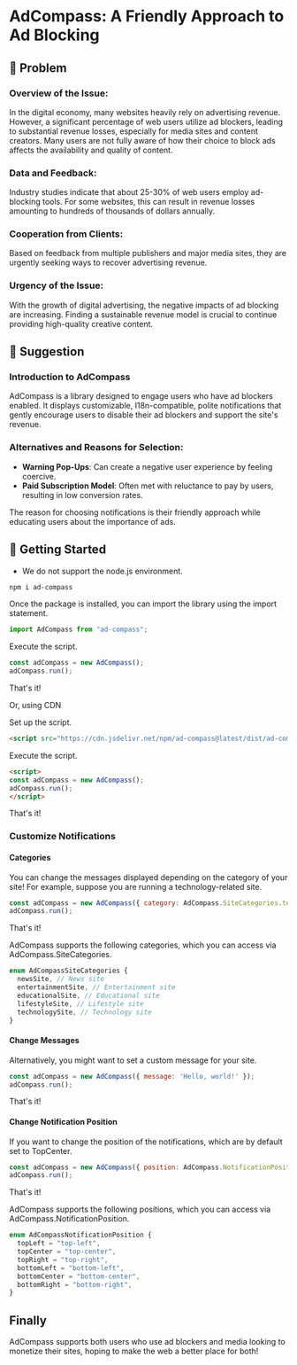 # AdCompass: A Friendly Approach to Ad Blocking

## 👀 Problem

### Overview of the Issue:

In the digital economy, many websites heavily rely on advertising revenue. However, a significant percentage of web users utilize ad blockers, leading to substantial revenue losses, especially for media sites and content creators. Many users are not fully aware of how their choice to block ads affects the availability and quality of content.

### Data and Feedback:

Industry studies indicate that about 25-30% of web users employ ad-blocking tools. For some websites, this can result in revenue losses amounting to hundreds of thousands of dollars annually.

### Cooperation from Clients:

Based on feedback from multiple publishers and major media sites, they are urgently seeking ways to recover advertising revenue.

### Urgency of the Issue:

With the growth of digital advertising, the negative impacts of ad blocking are increasing. Finding a sustainable revenue model is crucial to continue providing high-quality creative content.

## 💭 Suggestion

### Introduction to AdCompass

AdCompass is a library designed to engage users who have ad blockers enabled. It displays customizable, I18n-compatible, polite notifications that gently encourage users to disable their ad blockers and support the site's revenue.

### **Alternatives and Reasons for Selection**:

- **Warning Pop-Ups**: Can create a negative user experience by feeling coercive.
- **Paid Subscription Model**: Often met with reluctance to pay by users, resulting in low conversion rates.

The reason for choosing notifications is their friendly approach while educating users about the importance of ads.

## 🚀 Getting Started

* We do not support the node.js environment.

```bash
npm i ad-compass
```

Once the package is installed, you can import the library using the import statement.

```javascript
import AdCompass from "ad-compass";
```

Execute the script.

```javascript
const adCompass = new AdCompass();
adCompass.run();
```

That's it!

Or, using CDN

Set up the script.

```html
<script src="https://cdn.jsdelivr.net/npm/ad-compass@latest/dist/ad-compass.umd.js"></script>
```

Execute the script.

```html
<script>
const adCompass = new AdCompass();
adCompass.run();
</script>
```

That's it!

### Customize Notifications

#### Categories

You can change the messages displayed depending on the category of your site!
For example, suppose you are running a technology-related site.

```javascript
const adCompass = new AdCompass({ category: AdCompass.SiteCategories.technologySite });
adCompass.run();
```

That's it!

AdCompass supports the following categories, which you can access via AdCompass.SiteCategories.

```typescript
enum AdCompassSiteCategories {
  newsSite, // News site
  entertainmentSite, // Entertainment site
  educationalSite, // Educational site
  lifestyleSite, // Lifestyle site
  technologySite, // Technology site
}
```

#### Change Messages

Alternatively, you might want to set a custom message for your site.

```javascript
const adCompass = new AdCompass({ message: 'Hello, world!' });
adCompass.run();
```

That's it!

#### Change Notification Position

If you want to change the position of the notifications, which are by default set to TopCenter.

```javascript
const adCompass = new AdCompass({ position: AdCompass.NotificationPosition.TopLeft });
adCompass.run();
```

That's it!

AdCompass supports the following positions, which you can access via AdCompass.NotificationPosition.

```typescript
enum AdCompassNotificationPosition {
  topLeft = "top-left",
  topCenter = "top-center",
  topRight = "top-right",
  bottomLeft = "bottom-left",
  bottomCenter = "bottom-center",
  bottomRight = "bottom-right",
}
```

## Finally

AdCompass supports both users who use ad blockers and media looking to monetize their sites, hoping to make the web a better place for both!